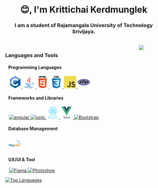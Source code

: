 <h1 align="center">😊, I'm Krittichai Kerdmunglek</h1>
<h3 align="center">
    I am a student of Rajamangala University of Technology Srivijaya.
</h3>
<br />
<img align="right" width="75" src="https://media1.giphy.com/media/v1.Y2lkPTc5MGI3NjExZTNoeXpmeG10MnZ5c24yeHRmNDh1M21ieHR4YTZ0aml5MGNheXg2MiZlcD12MV9pbnRlcm5hbF9naWZfYnlfaWQmY3Q9cw/TlJnjhxkB65h6gKEjX/giphy.webp">

<h3 align="left">Languages and Tools</h3>
<h4 align="left">&nbsp;&nbsp;&nbsp;Programming Languages</h4>
    <p align="left">&nbsp;&nbsp;
        <a href="https://www.cprogramming.com/" target="_blank" rel="noreferrer">
            <img src="https://raw.githubusercontent.com/devicons/devicon/master/icons/c/c-original.svg" alt="c"  margin-left="100px" width="40" height="40" />
        </a>
        <a href="https://www.java.com" target="_blank" rel="noreferrer">
            <img src="https://raw.githubusercontent.com/devicons/devicon/master/icons/java/java-original.svg" alt="java" width="40" height="40" />
        </a>
        <a href="https://www.w3.org/html/" target="_blank" rel="noreferrer">
            <img src="https://raw.githubusercontent.com/devicons/devicon/master/icons/html5/html5-original-wordmark.svg" alt="html5" width="40" height="40" />
        </a>
        <a href="https://www.w3schools.com/css/" target="_blank" rel="noreferrer">
            <img src="https://raw.githubusercontent.com/devicons/devicon/master/icons/css3/css3-original-wordmark.svg" alt="css3" width="40" height="40" />
        </a>
        <a href="https://developer.mozilla.org/en-US/docs/Web/JavaScript" target="_blank" rel="noreferrer">
            <img src="https://raw.githubusercontent.com/devicons/devicon/master/icons/javascript/javascript-original.svg" alt="javascript" width="40" height="40" />
        </a>
        <a href="https://www.php.net" target="_blank" rel="noreferrer">
            <img src="https://raw.githubusercontent.com/devicons/devicon/master/icons/php/php-original.svg" alt="php" width="40" height="40" />
        </a>
    </p>
<h4 align="left">&nbsp;&nbsp;&nbsp;Frameworks and Libraries</h4>
    <p align="left">&nbsp;&nbsp;
        <a href="https://angular.io" target="_blank" rel="noreferrer">
            <img src="https://angular.io/assets/images/logos/angular/angular.svg" alt="angular" width="40" height="40" />
        </a>
        <a href="https://ionicframework.com" target="_blank" rel="noreferrer"> 
            <img src="https://upload.wikimedia.org/wikipedia/commons/d/d1/Ionic_Logo.svg" alt="ionic" width="40" height="40"/> 
        </a>
        <a href="https://reactjs.org/" target="_blank" rel="noreferrer"> 
            <img src="https://raw.githubusercontent.com/devicons/devicon/master/icons/react/react-original-wordmark.svg" alt="react" width="40" height="40"/> 
        </a>
        <a href="https://vuejs.org/" target="_blank" rel="noreferrer"> 
            <img src="https://raw.githubusercontent.com/devicons/devicon/master/icons/vuejs/vuejs-original-wordmark.svg" alt="vuejs" width="40" height="40"/> 
        </a>
        <a href="https://getbootstrap.com/" target="_blank" rel="noreferrer">
            <img src="https://raw.githubusercontent.com/danielcranney/readme-generator/main/public/icons/skills/bootstrap-colored.svg" width="36" height="36" alt="Bootstrap" />
        </a>
    </p>
<h4 align="left">&nbsp;&nbsp;&nbsp;Database Management</h4>
    <p align="left">&nbsp;&nbsp;
        <a href="https://www.mysql.com/" target="_blank" rel="noreferrer">
            <img src="https://raw.githubusercontent.com/devicons/devicon/master/icons/mysql/mysql-original-wordmark.svg" alt="mysql" width="40" height="40" />
        </a>
    </p>
<h4 align="left">&nbsp;&nbsp;&nbsp;UX/UI & Tool</h4>
    <p align="left">&nbsp;&nbsp;
        <a href="https://www.figma.com/" target="_blank" rel="noreferrer">
            <img src="https://raw.githubusercontent.com/danielcranney/readme-generator/main/public/icons/skills/figma-colored.svg" width="36" height="40" alt="Figma" />
        </a>
        <a href="https://www.adobe.com/uk/products/photoshop.html" target="_blank" rel="noreferrer">
            <img src="https://raw.githubusercontent.com/danielcranney/readme-generator/main/public/icons/skills/photoshop-colored.svg" width="36" height="40" alt="Photoshop" />
        </a>
    </p>

<a href="https://github.com/Krittichai-k" align="left">
    <img src="https://github-readme-stats.vercel.app/api/top-langs/?username=Krittichai-k&langs_count=10&title_color=ef4444&text_color=ffffff&icon_color=ef4444&bg_color=000000&hide_border=true&locale=en&custom_title=Top%20%Languages"alt="Top Languages" />
</a>
